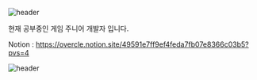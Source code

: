 ![header](https://capsule-render.vercel.app/api?type=Waving&color=auto&height=450&section=header&text=Welcome-nl-Jaeyeong%20Github&fontSize=90)


현재 공부중인 게임 주니어 개발자 입니다.

Notion : https://overcle.notion.site/49591e7ff9ef4feda7fb07e8366c03b5?pvs=4


![header](https://capsule-render.vercel.app/api?type=Waving&color=auto&height=250&section=footer&fontSize=90&rotate=-30)
